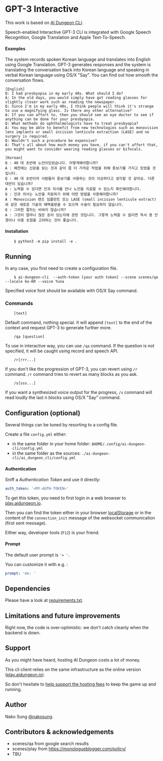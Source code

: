 # GPT-3 Interactive

This work is based on [AI Dungeon CLI](https://github.com/Eigenbahn/ai-dungeon-cli).

Speech-enabled Interactive GPT-3 CLI is integrated with Google Speech Recognition, Google Translation and Apple Text-To-Speech.

#### Examples

The system records spoken Korean language and translates into English using Google Translation. GPT-3 generates responses and the system is translating the conversation back into Korean language and speaking in verbal Korean language using OS/X "Say". You can find out how smooth the conversation flows.

```
[English]
Q: I had presbyopia in my early 40s. What should I do?
A: In the old days, you would simply have got reading glasses for slightly closer work such as reading the newspaper.
Q: Since I'm in my early 40s, I think people will think it's strange to use a magnifying glass. Is there any other alternative?
A: If you can affort to, then you should see an eye doctor to see if anything can be done for your presbyopia.
Q: What methods do ophthalmologists have to treat presbyopia?
A: You may be able to benefit from new technologies such as monovision lens implants or small incision lenticule extraction (LASE) and no surgery is required.
Q: Wouldn't such a procedure be expensive?
A: That's all about how much money you have, if you can't affort that, you might want to consider wearing reading glasses or bifocals.
```

``` 
[Korean]
Q : 40 대 초반에 노안이있었습니다. 어떻게해야합니까?
A : 예전에는 신문을 읽는 것과 같이 좀 더 가까운 작업을 위해 돋보기를 가지고 있었을 것입니다.
Q : 40 대 초반이라 사람들이 돋보기를 사용하는 것이 이상하다고 생각할 것 같아요. 다른 대안이 있습니까?
A : 노력할 수 있다면 안과 의사를 만나 노안을 치료할 수 있는지 확인해야합니다.
Q : 안과 의사는 노안을 치료하기 위해 어떤 방법을 사용해야합니까?
A : Monovision 렌즈 임플란트 또는 LASE (small incision lenticule extract)와 같은 새로운 기술의 혜택을받을 수 있으며 수술이 필요하지 않습니다.
Q : 그러한 절차는 비싸지 않습니까?
A : 그것이 얼마나 많은 돈이 있는지에 관한 것입니다. 그렇게 노력할 수 없다면 독서 용 안경이나 이중 초점을 고려하는 것이 좋습니다.
```

#### Installation

```
    $ python3 -m pip install -e .
```

## Running

In any case, you first need to create a configuration file.


```
    $ ai-dungeon-cli  --auth-token [your auth token] --scene scenes/qa --locale ko-KR --voice Yuna
```

Specified voice font should be available with OS/X Say command.

### Commands

```
    [text]
```
Default command, nothing special. It will append `[text]` to the end of the context and request GPT-3 to generate further more.

```
    /qa [question]
```
To use in interactive way, you can use `/qa` command. If the question is not specified, it will be caught using record and speech API.

```
    /r[rrr...]
```
If you don't like the progression of GPT-3, you can revert using `/r` command. `/r` command tries to revert as many blocks as you ask.

```
    /s[sss...]
```
If you want a synthesized voice output for the progress, `/s` command will read loudly the last n blocks using OS/X "Say" command.

## Configuration (optional)

Several things can be tuned by resorting to a config file.

Create a file `config.yml` either:

 - in the same folder in your home folder: `$HOME/.config/ai-dungeon-cli/config.yml`
 - in the same folder as the sources: `./ai-dungeon-cli/ai_dungeon_cli/config.yml`


#### Authentication

Sniff a _Authentication Token_ and use it directly:

```yaml
auth_token: '<MY-AUTH-TOKEN>'
```

To get this token, you need to first login in a web browser to [play.aidungeon.io](https://play.aidungeon.io/).

Then you can find the token either in your browser [localStorage](https://developer.mozilla.org/en-US/docs/Web/API/Window/localStorage) or in the content of the `connection_init` message of the websocket communication (first sent message).

Either way, developer tools (`F12`) is your friend.


#### Prompt

The default user prompt is `'> '`.

You can customize it with e.g. :

```yaml
prompt: 'me: '
```


## Dependencies

Please have a look at [requirements.txt](./requirements.txt).


## Limitations and future improvements

Right now, the code is over-optimistic: we don't catch cleanly when the backend is down.


## Support

As you might have heard, hosting AI Dungeon costs a lot of money.

This cli client relies on the same infrastructure as the online version ([play.aidungeon.io](https://play.aidungeon.io/)).

So don't hesitate to [help support the hosting fees](https://aidungeon.io/) to keep the game up and running.


## Author

Nako Sung [@nakosung](https://github.com/nakosung).


## Contributors & acknowledgements

 - scenes/qa from google search results
 - scenes/play from https://monologueblogger.com/policy/
 - TBU
 

